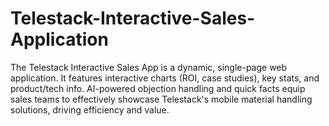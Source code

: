 # Telestack-Interactive-Sales-Application
The Telestack Interactive Sales App is a dynamic, single-page web application. It features interactive charts (ROI, case studies), key stats, and product/tech info. AI-powered objection handling and quick facts equip sales teams to effectively showcase Telestack's mobile material handling solutions, driving efficiency and value.
